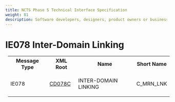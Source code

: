 ```yaml
---
title: NCTS Phase 5 Technical Interface Specification
weight: 81
description: Software developers, designers, product owners or business analysts. Integrate your software with the ERMIS service
---
```

# IE078 Inter-Domain Linking
<table cellspacing="0" style="border-collapse:collapse;margin-left:6pt">
 <tr>
  <th>
   Message Type
  </th>
  <th>
   XML Root
  </th>
  <th>
   Name
  </th>
  <th>
   Short Name
  </th>
 </tr>
 <tr style="height:14pt">
  <td style="">
   <p class="s3" style="">
    IE078
   </p>
  </td>
  <td style="">
   <a href="https://github.com/hmrc/transit-movements-validator/blob/main/conf/xsd/cd078c.xsd">
    CD078C
   </a>
  </td>
  <td style="">
   <p class="s3" style="">
    INTER-DOMAIN LINKING
   </p>
  </td>
  <td style="">
   C_MRN_LNK
  </td>
 </tr>
</table>
